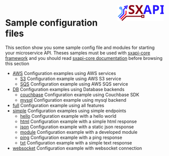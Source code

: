 <img align="right" height="50" src="https://raw.githubusercontent.com/startxfr/sxapi-core/dev/docs/assets/logo.svg?sanitize=true">

# Sample configuration files

This section show you some sample  config file and modules for starting your 
microservice API. Theses samples must be used with 
[sxapi-core framework](https://github.com/startxfr/sxapi-core) and you should
read 
[sxapi-core documentation](https://github.com/startxfr/sxapi-core/tree/master/docs)
before browsing this section 

- [AWS](aws/) Configuration examples using AWS services
  - [S3](aws/s3/) Configuration example using AWS S3 service
  - [SQS](aws/sqs/) Configuration example using AWS SQS service
- [DB](db/) Configuration examples using Database backends
  - [couchbase](db/couchbase/) Configuration example using Couchbase SDK
  - [mysql](db/mysql/) Configuration example using mysql backend
- [full](full/) Configuration example using all features
- [simple](simple/) Configuration examples using simple endpoints
  - [hello](simple/hello/) Configuration example with a hello world
  - [html](simple/html/) Configuration example with a simple html response
  - [json](simple/json/) Configuration example with a static json response
  - [module](simple/module/) Configuration example with a developed module
  - [ping](simple/ping/) Configuration example with a ping response
  - [txt](simple/txt/) Configuration example with a simple text response
- [websocket](websocket/) Configuration example with websocket connection
